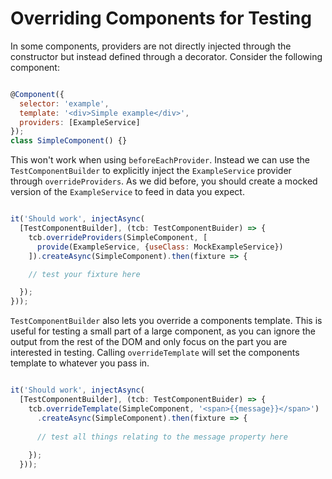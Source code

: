 # Overriding Components for Testing

In some components, providers are not directly injected through the constructor but instead defined through a decorator. Consider the following component:

```js

@Component({
  selector: 'example',
  template: '<div>Simple example</div>',
  providers: [ExampleService]
});
class SimpleComponent() {}
```

This won't work when using `beforeEachProvider`. Instead we can use the `TestComponentBuilder` to explicitly inject the `ExampleService` provider through `overrideProviders`. As we did before, you should create a mocked version of the `ExampleService` to feed in data you expect.

```js

it('Should work', injectAsync(
  [TestComponentBuilder], (tcb: TestComponentBuider) => {
    tcb.overrideProviders(SimpleComponent, [
      provide(ExampleService, {useClass: MockExampleService})
    ]).createAsync(SimpleComponent).then(fixture => {

    // test your fixture here

  });
}));
```

`TestComponentBuilder` also lets you override a components template. This is useful for testing a small part of a large component, as you can ignore the output from the rest of the DOM and only focus on the part you are interested in testing. Calling `overrideTemplate` will set the components template to whatever you pass in.

```js

it('Should work', injectAsync(
  [TestComponentBuilder], (tcb: TestComponentBuider) => {
    tcb.overrideTemplate(SimpleComponent, '<span>{{message}}</span>')
      .createAsync(SimpleComponent).then(fixture => {
      
      // test all things relating to the message property here
      
    });
  }));
```
